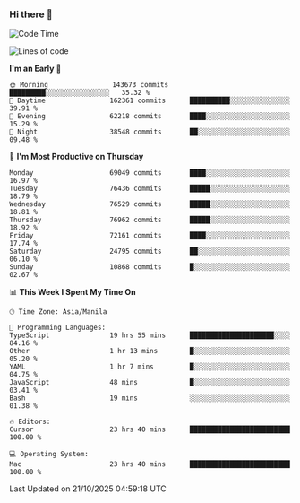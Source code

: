 ### Hi there 👋

<!--START_SECTION:waka-->
![Code Time](http://img.shields.io/badge/Code%20Time-6%2C412%20hrs%203%20mins-blue)

![Lines of code](https://img.shields.io/badge/From%20Hello%20World%20I%27ve%20Written-139.2%20million%20lines%20of%20code-blue)

**I'm an Early 🐤** 

```text
🌞 Morning                143673 commits      █████████░░░░░░░░░░░░░░░░   35.32 % 
🌆 Daytime                162361 commits      ██████████░░░░░░░░░░░░░░░   39.91 % 
🌃 Evening                62218 commits       ████░░░░░░░░░░░░░░░░░░░░░   15.29 % 
🌙 Night                  38548 commits       ██░░░░░░░░░░░░░░░░░░░░░░░   09.48 % 
```
📅 **I'm Most Productive on Thursday** 

```text
Monday                   69049 commits       ████░░░░░░░░░░░░░░░░░░░░░   16.97 % 
Tuesday                  76436 commits       █████░░░░░░░░░░░░░░░░░░░░   18.79 % 
Wednesday                76529 commits       █████░░░░░░░░░░░░░░░░░░░░   18.81 % 
Thursday                 76962 commits       █████░░░░░░░░░░░░░░░░░░░░   18.92 % 
Friday                   72161 commits       ████░░░░░░░░░░░░░░░░░░░░░   17.74 % 
Saturday                 24795 commits       ██░░░░░░░░░░░░░░░░░░░░░░░   06.10 % 
Sunday                   10868 commits       █░░░░░░░░░░░░░░░░░░░░░░░░   02.67 % 
```


📊 **This Week I Spent My Time On** 

```text
🕑︎ Time Zone: Asia/Manila

💬 Programming Languages: 
TypeScript               19 hrs 55 mins      █████████████████████░░░░   84.16 % 
Other                    1 hr 13 mins        █░░░░░░░░░░░░░░░░░░░░░░░░   05.20 % 
YAML                     1 hr 7 mins         █░░░░░░░░░░░░░░░░░░░░░░░░   04.75 % 
JavaScript               48 mins             █░░░░░░░░░░░░░░░░░░░░░░░░   03.41 % 
Bash                     19 mins             ░░░░░░░░░░░░░░░░░░░░░░░░░   01.38 % 

🔥 Editors: 
Cursor                   23 hrs 40 mins      █████████████████████████   100.00 % 

💻 Operating System: 
Mac                      23 hrs 40 mins      █████████████████████████   100.00 % 
```


 Last Updated on 21/10/2025 04:59:18 UTC
<!--END_SECTION:waka-->


<!--
**rad182/rad182** is a ✨ _special_ ✨ repository because its `README.md` (this file) appears on your GitHub profile.

Here are some ideas to get you started:

- 🔭 I’m currently working on ...
- 🌱 I’m currently learning ...
- 👯 I’m looking to collaborate on ...
- 🤔 I’m looking for help with ...
- 💬 Ask me about ...
- 📫 How to reach me: ...
- 😄 Pronouns: ...
- ⚡ Fun fact: ...
-->
